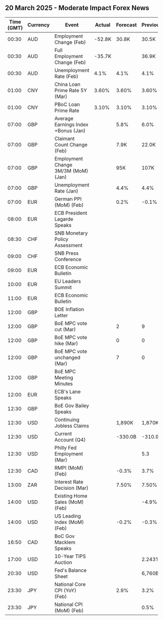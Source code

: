 ## 20 March 2025 - Moderate Impact Forex News

| Time (GMT) | Currency | Event | Actual | Forecast | Previous |
|------|----------|-------|--------|----------|----------|
| 00:30 | AUD | Employment Change (Feb) | -52.8K | 30.8K | 30.5K |
| 00:30 | AUD | Full Employment Change (Feb) | -35.7K |  | 36.9K |
| 00:30 | AUD | Unemployment Rate (Feb) | 4.1% | 4.1% | 4.1% |
| 01:00 | CNY | China Loan Prime Rate 5Y (Mar) | 3.60% | 3.60% | 3.60% |
| 01:00 | CNY | PBoC Loan Prime Rate | 3.10% | 3.10% | 3.10% |
| 07:00 | GBP | Average Earnings Index +Bonus (Jan) |  | 5.8% | 6.0% |
| 07:00 | GBP | Claimant Count Change (Feb) |  | 7.9K | 22.0K |
| 07:00 | GBP | Employment Change 3M/3M (MoM) (Jan) |  | 95K | 107K |
| 07:00 | GBP | Unemployment Rate (Jan) |  | 4.4% | 4.4% |
| 07:00 | EUR | German PPI (MoM) (Feb) |  | 0.2% | -0.1% |
| 08:00 | EUR | ECB President Lagarde Speaks |  |  |  |
| 08:30 | CHF | SNB Monetary Policy Assessment |  |  |  |
| 09:00 | CHF | SNB Press Conference |  |  |  |
| 09:00 | EUR | ECB Economic Bulletin |  |  |  |
| 10:00 | EUR | EU Leaders Summit |  |  |  |
| 11:00 | EUR | ECB Economic Bulletin |  |  |  |
| 12:00 | GBP | BOE Inflation Letter |  |  |  |
| 12:00 | GBP | BoE MPC vote cut (Mar) |  | 2 | 9 |
| 12:00 | GBP | BoE MPC vote hike (Mar) |  | 0 | 0 |
| 12:00 | GBP | BoE MPC vote unchanged (Mar) |  | 7 | 0 |
| 12:00 | GBP | BoE MPC Meeting Minutes |  |  |  |
| 12:00 | EUR | ECB's Lane Speaks |  |  |  |
| 12:30 | GBP | BoE Gov Bailey Speaks |  |  |  |
| 12:30 | USD | Continuing Jobless Claims |  | 1,890K | 1,870K |
| 12:30 | USD | Current Account (Q4) |  | -330.0B | -310.9B |
| 12:30 | USD | Philly Fed Employment (Mar) |  |  | 5.3 |
| 12:30 | CAD | RMPI (MoM) (Feb) |  | -0.3% | 3.7% |
| 13:00 | ZAR | Interest Rate Decision (Mar) |  | 7.50% | 7.50% |
| 14:00 | USD | Existing Home Sales (MoM) (Feb) |  |  | -4.9% |
| 14:00 | USD | US Leading Index (MoM) (Feb) |  | -0.2% | -0.3% |
| 16:50 | CAD | BoC Gov Macklem Speaks |  |  |  |
| 17:00 | USD | 10-Year TIPS Auction |  |  | 2.243% |
| 20:30 | USD | Fed's Balance Sheet |  |  | 6,760B |
| 23:30 | JPY | National Core CPI (YoY) (Feb) |  | 2.9% | 3.2% |
| 23:30 | JPY | National CPI (MoM) (Feb) |  |  | 0.5% |
